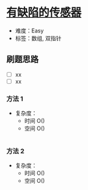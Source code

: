 # [有缺陷的传感器](https://leetcode-cn.com/problems/faulty-sensor/)

- 难度：Easy
- 标签：数组, 双指针

## 刷题思路

- [ ] xx
- [ ] xx

### 方法 1

- 复杂度：
    - 时间 O()
    - 空间 O()

``` js

```

### 方法 2

- 复杂度：
    - 时间 O()
    - 空间 O()

``` js

```
